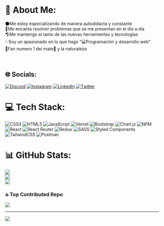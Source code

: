 # 💫 About Me:
🌑Me estoy especializando de manera autodidacta y constante<br>🚀Me encanta resolver problemas que se me presentan en el día a día<br>🌎Me mantengo al tanto de las nuevas herramientas y tecnologías<br>✨Soy un apasionado en lo que hago "💻Programación y desarrollo web"<br>🌱Fan numero 1 del mate🧉 y la naturaleza<br><br><br>

## 🌐 Socials:
[![Discord](https://img.shields.io/badge/Discord-%237289DA.svg?logo=discord&logoColor=white)](https://discord.gg/michael766s) 
[![Instagram](https://img.shields.io/badge/Instagram-%23E4405F.svg?logo=Instagram&logoColor=white)](https://instagram.com/Michael718s)
[![LinkedIn](https://img.shields.io/badge/linkedin-4BC73.svg?logo=linkedin&logoColor=while)](https://www.linkedin.com/in/michael-santucho-0a8876256/)
[![Twitter](https://img.shields.io/badge/Twitter-%231DA1F2.svg?logo=Twitter&logoColor=white)](https://twitter.com/MichaelAgus76) 

# 💻 Tech Stack:
![CSS3](https://img.shields.io/badge/css3-%231572B6.svg?style=for-the-badge&logo=css3&logoColor=white) ![HTML5](https://img.shields.io/badge/html5-%23E34F26.svg?style=for-the-badge&logo=html5&logoColor=white) ![JavaScript](https://img.shields.io/badge/javascript-%23323330.svg?style=for-the-badge&logo=javascript&logoColor=%23F7DF1E) ![Vercel](https://img.shields.io/badge/vercel-%23000000.svg?style=for-the-badge&logo=vercel&logoColor=white) ![Bootstrap](https://img.shields.io/badge/bootstrap-%23563D7C.svg?style=for-the-badge&logo=bootstrap&logoColor=white) ![Chart.js](https://img.shields.io/badge/chart.js-F5788D.svg?style=for-the-badge&logo=chart.js&logoColor=white) ![NPM](https://img.shields.io/badge/NPM-%23000000.svg?style=for-the-badge&logo=npm&logoColor=white) ![React](https://img.shields.io/badge/react-%2320232a.svg?style=for-the-badge&logo=react&logoColor=%2361DAFB) ![React Router](https://img.shields.io/badge/React_Router-CA4245?style=for-the-badge&logo=react-router&logoColor=white) ![Redux](https://img.shields.io/badge/redux-%23593d88.svg?style=for-the-badge&logo=redux&logoColor=white) ![SASS](https://img.shields.io/badge/SASS-hotpink.svg?style=for-the-badge&logo=SASS&logoColor=white) ![Styled Components](https://img.shields.io/badge/styled--components-DB7093?style=for-the-badge&logo=styled-components&logoColor=white) ![TailwindCSS](https://img.shields.io/badge/tailwindcss-%2338B2AC.svg?style=for-the-badge&logo=tailwind-css&logoColor=white) ![Postman](https://img.shields.io/badge/Postman-FF6C37?style=for-the-badge&logo=postman&logoColor=white)
# 📊 GitHub Stats:
![](https://github-readme-stats.vercel.app/api?username=MichaellDev1&theme=radical&hide_border=false&include_all_commits=true&count_private=false)<br/>
![](https://github-readme-streak-stats.herokuapp.com/?user=MichaellDev1&theme=radical&hide_border=false)<br/>
![](https://github-readme-stats.vercel.app/api/top-langs/?username=MichaellDev1&theme=radical&hide_border=false&include_all_commits=true&count_private=false&layout=compact)

### 🔝 Top Contributed Repo
![](https://github-contributor-stats.vercel.app/api?username=MichaellDev1&limit=5&theme=dark&combine_all_yearly_contributions=true)

---
[![](https://visitcount.itsvg.in/api?id=MichaellDev1&icon=0&color=0)](https://visitcount.itsvg.in)
